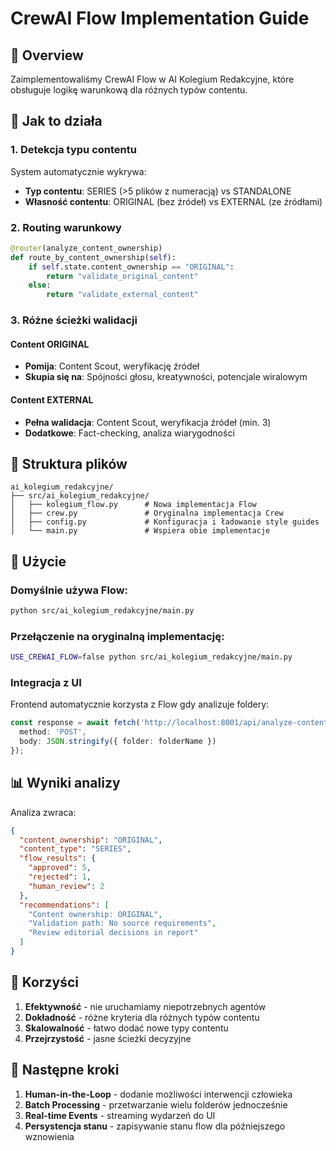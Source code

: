 # CrewAI Flow Implementation Guide

## 🚀 Overview

Zaimplementowaliśmy CrewAI Flow w AI Kolegium Redakcyjne, które obsługuje logikę warunkową dla różnych typów contentu.

## 🔄 Jak to działa

### 1. Detekcja typu contentu

System automatycznie wykrywa:
- **Typ contentu**: SERIES (>5 plików z numeracją) vs STANDALONE
- **Własność contentu**: ORIGINAL (bez źródeł) vs EXTERNAL (ze źródłami)

### 2. Routing warunkowy

```python
@router(analyze_content_ownership)
def route_by_content_ownership(self):
    if self.state.content_ownership == "ORIGINAL":
        return "validate_original_content"
    else:
        return "validate_external_content"
```

### 3. Różne ścieżki walidacji

#### Content ORIGINAL
- **Pomija**: Content Scout, weryfikację źródeł
- **Skupia się na**: Spójności głosu, kreatywności, potencjale wiralowym

#### Content EXTERNAL  
- **Pełna walidacja**: Content Scout, weryfikacja źródeł (min. 3)
- **Dodatkowe**: Fact-checking, analiza wiarygodności

## 📁 Struktura plików

```
ai_kolegium_redakcyjne/
├── src/ai_kolegium_redakcyjne/
│   ├── kolegium_flow.py      # Nowa implementacja Flow
│   ├── crew.py               # Oryginalna implementacja Crew
│   ├── config.py             # Konfiguracja i ładowanie style guides
│   └── main.py               # Wspiera obie implementacje
```

## 🔧 Użycie

### Domyślnie używa Flow:
```bash
python src/ai_kolegium_redakcyjne/main.py
```

### Przełączenie na oryginalną implementację:
```bash
USE_CREWAI_FLOW=false python src/ai_kolegium_redakcyjne/main.py
```

### Integracja z UI

Frontend automatycznie korzysta z Flow gdy analizuje foldery:
```typescript
const response = await fetch('http://localhost:8001/api/analyze-content', {
  method: 'POST',
  body: JSON.stringify({ folder: folderName })
});
```

## 📊 Wyniki analizy

Analiza zwraca:
```json
{
  "content_ownership": "ORIGINAL",
  "content_type": "SERIES",
  "flow_results": {
    "approved": 5,
    "rejected": 1,
    "human_review": 2
  },
  "recommendations": [
    "Content ownership: ORIGINAL",
    "Validation path: No source requirements",
    "Review editorial decisions in report"
  ]
}
```

## 🎯 Korzyści

1. **Efektywność** - nie uruchamiamy niepotrzebnych agentów
2. **Dokładność** - różne kryteria dla różnych typów contentu
3. **Skalowalność** - łatwo dodać nowe typy contentu
4. **Przejrzystość** - jasne ścieżki decyzyjne

## 🔮 Następne kroki

1. **Human-in-the-Loop** - dodanie możliwości interwencji człowieka
2. **Batch Processing** - przetwarzanie wielu folderów jednocześnie
3. **Real-time Events** - streaming wydarzeń do UI
4. **Persystencja stanu** - zapisywanie stanu flow dla późniejszego wznowienia